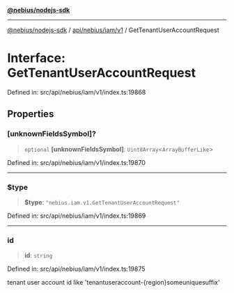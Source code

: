 [**@nebius/nodejs-sdk**](../../../../../README.md)

***

[@nebius/nodejs-sdk](../../../../../README.md) / [api/nebius/iam/v1](../README.md) / GetTenantUserAccountRequest

# Interface: GetTenantUserAccountRequest

Defined in: src/api/nebius/iam/v1/index.ts:19868

## Properties

### \[unknownFieldsSymbol\]?

> `optional` **\[unknownFieldsSymbol\]**: `Uint8Array`\<`ArrayBufferLike`\>

Defined in: src/api/nebius/iam/v1/index.ts:19870

***

### $type

> **$type**: `"nebius.iam.v1.GetTenantUserAccountRequest"`

Defined in: src/api/nebius/iam/v1/index.ts:19869

***

### id

> **id**: `string`

Defined in: src/api/nebius/iam/v1/index.ts:19875

tenant user account id like 'tenantuseraccount-{region}someuniquesuffix'
